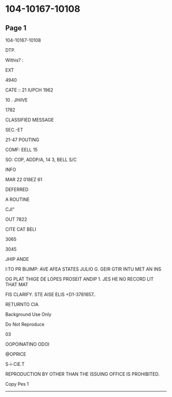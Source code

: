 # 104-10167-10108

## Page 1

104-10167-10108

DTP.

Withis? :

EXT

4940

CATE :: 21 IUPCH 1962

10 . JHilVE

1782

CLASSIFIED MESSAGE

SEC.-ET

21-47 POUTING

COMF: EELL 15

SO: COP, ADDP/A, 14 3, BELL S/C

INFO

MAR 22 018EZ 61

DEFERRED

A ROUTINE

CJI"

OUT 7822

CITE CAT BELI

3065

3045

JHIP ANDE

I:TO PR BIJIMP: AVE AFEA STATES JULIO G. GEIR GTIR INTU MET AN INS

OG PLAT THIGE DE LOPES PROSEIT ANDIP 1. JES HE NO RECORD LIT THAT MAT

FIS CLARIFY. STE AISE ELIS +D1-3781657..

RETURNTO CIA

Background Use Only

Do Not Reproduce

03

OOPOINATINO ODOI

@OPRICE

S-i-CiE.T

REPRODUCTION BY OTHER THAN THE ISSUING OFFICE IS PROHIBITED.

Copy Pes 1

---

